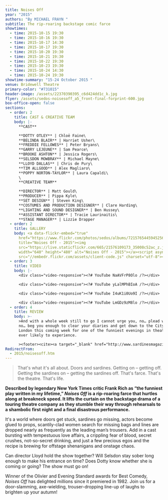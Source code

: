 ```yaml
---
title: Noises Off
year: "2015"
authors: "By MICHAEL FRAYN "
subtitle: The rip-roaring backstage comic farce
showtimes:
  - time: 2015-10-15 19:30
  - time: 2015-10-16 19:30
  - time: 2015-10-17 14:30
  - time: 2015-10-17 19:30
  - time: 2015-10-20 19:30
  - time: 2015-10-21 19:30
  - time: 2015-10-22 19:30
  - time: 2015-10-23 19:30
  - time: 2015-10-24 14:30
  - time: 2015-10-24 19:30
showtime-summary: "15-24 October 2015 "
venue: Bridewell Theatre
primary-color: "#731015"
header-image: /assets/22370390395_c6d424dd1c_k.jpg
flyer: /assets/sedos-noisesoff_a5_front-final-forprint-600.jpg
box-office-open: false
sections:
  - order: 2
    title: CAST & CREATIVE TEAM
    body: |-
      **CAST**

      **DOTTY OTLEY** | Chloë Faine\
      **BELINDA BLAIR** | Harriet Usher\
      **FREDDIE FELLOWES** | Peter Bryans\
      **GARRY LEJEUNE** | Sam Pearce\
      **BROOKE ASHTON** | Jessica Rogers\
      **SELSDON MOWBRAY** | Michael Mayne\
      **LLOYD DALLAS** | Chris de Pury\
      **TIM ALLGOOD** | Alex Magliaro\
      **POPPY NORTON-TAYLOR** | Laura Capaldi\
      \
      **CREATIVE TEAM**

      **DIRECTOR** | Matt Gould\
      **PRODUCER** | Pippa Kyle\
      **SET DESIGN** | Steven King\
      **COSTUMES AND PRODUCTION DESIGNER** | Clare Harding\
      **LIGHTING AND SOUND DESIGNER** | Ben Hussey\
      **ASSISTANT DIRECTOR** | Tracie Laurinaitis\
      **STAGE MANAGER** | Lizzie Drapper
  - order: 2
    title: GALLERY
    body: <a data-flickr-embed="true"
      href="https://www.flickr.com/photos/sedos/albums/72157654459452564"
      title="Noises Off - 2015"><img
      src="https://live.staticflickr.com/665/21576109173_35008c52ac_z.jpg"
      width="640" height="480" alt="Noises Off - 2015"></a><script async
      src="//embedr.flickr.com/assets/client-code.js" charset="utf-8"></script>
  - order: 3
    title: VIDEO
    body: |-
      <div class="video-responsive"><?# YouTube NaAVFrP8Olo /?></div>

      <div class="video-responsive"><?# YouTube yLalMPhBIoA /?></div>

      <div class="video-responsive"><?# YouTube I4uK1i0Uo9I /?></div>

      <div class="video-responsive"><?# YouTube LmGDz9zM8lo /?></div>
  - order: 4
    title: REVIEW
    body: >-
      >And with a whole week still to go I cannot urge you, no… plead with you,
      no… beg you enough to clear your diaries and get down to the City of
      London this coming week for one of the funniest evenings in theatre you’re
      ever likely to experience.

      ><footer><cite><a target="_blank" href="http://www.sardinesmagazine.co.uk/reviews/review.php?REVIEW-Sedos-Noises%20Off&reviewsID=1590">Noises Off, 2015, Sardines</a></cite></footer>
RedirectFrom:
  - 2015/noisesoff.htm
---
```

> That's what it's all about. Doors and sardines. Getting on – getting off. Getting the sardines on – getting the sardines off. That's farce. That's the theatre. That's life.

**Described by legendary New York Times critic Frank Rich as “the funniest play written in my lifetime,” *Noises Off* is a rip-roaring farce that hurtles along at breakneck speed. It lifts the curtain on the backstage drama of a touring theatre company as they stumble their way through rehearsals to a shambolic first night and a final disastrous performance.**

It's a world where doors get stuck, sardines go missing, actors become glued to props, scantily-clad women search for missing bags and lines are dropped nearly as frequently as the leading man’s trousers. Add in a cast bursting with tempestuous love affairs, a crippling fear of blood, secret crushes, not-so-secret drinking, and just a few precious egos and the recipe is brewing for offstage shenanigans and onstage chaos.

Can director Lloyd hold the show together? Will Selsdon stay sober long enough to make his entrance on time? Does Dotty know whether she is coming or going? The show must go on!

Winner of the Olivier and Evening Standard awards for Best Comedy, *Noises Off* has delighted millions since it premiered in 1982. Join us for a door-slamming, axe-wielding, trouser-dropping line-up of laughs to brighten up your autumn!